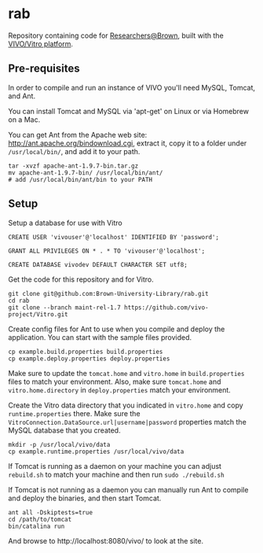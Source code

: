 rab
===========

Repository containing code for [Researchers@Brown](https://vivo.brown.edu/), built with the [VIVO/Vitro platform](https://github.com/vivo-project).


## Pre-requisites
In order to compile and run an instance of VIVO you'll need MySQL,
Tomcat, and Ant.

You can install Tomcat and MySQL via 'apt-get' on Linux or via Homebrew on a Mac.

You can get Ant from the Apache web site: http://ant.apache.org/bindownload.cgi,
extract it, copy it to a folder under `/usr/local/bin/`,
and add it to your path.

```
tar -xvzf apache-ant-1.9.7-bin.tar.gz
mv apache-ant-1.9.7-bin/ /usr/local/bin/ant/
# add /usr/local/bin/ant/bin to your PATH
```

## Setup
Setup a database for use with Vitro

```
CREATE USER 'vivouser'@'localhost' IDENTIFIED BY 'password';

GRANT ALL PRIVILEGES ON * . * TO 'vivouser'@'localhost';

CREATE DATABASE vivodev DEFAULT CHARACTER SET utf8;
```

Get the code for this repository and for Vitro.

```
git clone git@github.com:Brown-University-Library/rab.git
cd rab
git clone --branch maint-rel-1.7 https://github.com/vivo-project/Vitro.git
```

Create config files for Ant to use when you compile and deploy
the application. You can start with the sample files provided.

```
cp example.build.properties build.properties
cp example.deploy.properties deploy.properties
```

Make sure to update the `tomcat.home` and `vitro.home` in `build.properties` files to match your environment. Also, make sure
`tomcat.home` and `vitro.home.directory` in `deploy.properties`
match your environment.

Create the Vitro data directory that you indicated in `vitro.home`
and copy `runtime.properties` there. Make sure the
`VitroConnection.DataSource.url|username|password` properties match
the MySQL database that you created.

```
mkdir -p /usr/local/vivo/data
cp example.runtime.properties /usr/local/vivo/data
```

If Tomcat is running as a daemon on your machine you can adjust
`rebuild.sh` to match your machine and then run `sudo ./rebuild.sh`

If Tomcat is not running as a daemon you can manually run Ant
to compile and deploy the binaries, and then start Tomcat.

   ```
   ant all -Dskiptests=true
   cd /path/to/tomcat
   bin/catalina run
   ```

And browse to http://localhost:8080/vivo/ to look at the site.
